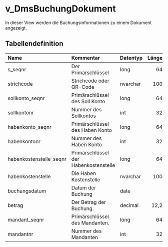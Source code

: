 # v_DmsBuchungDokument

In dieser View werden die Buchungsinformationen zu einem Dokument angezeigt.

## Tabellendefinition

| Name                    | Kommentar                             | Datentyp | Länge | Nullable |
| :---------------------- | :------------------------------------ | :------- | ----: | :------: |
| s_seqnr                 | Der Primärschlüssel                   | long     |    64 |    N     |
| strichcode              | Strichcode oder QR-Code               | nvarchar |   100 |    J     |
| sollkonto_seqnr         | Primärschlüssel des Soll Konto        | long     |    64 |    N     |
| sollkontonr             | Nummer des Sollkontos                 | int      |    32 |    N     |
| habenkonto_seqnr        | Primärschlüssel des Haben Konto       | long     |    64 |    N     |
| habenkontonr            | Nummer des Haben Konto                | int      |    32 |    N     |
| habenkostenstelle_seqnr | Primärschlüssel der Habenkostenstelle | long     |    64 |    J     |
| habenkostenstelle       | Die Haben Kostenstelle                | nvarchar |   100 |    J     |
| buchungsdatum           | Datum der Buchung                     | date     |       |    J     |
| betrag                  | Der Betrag der Buchung.               | decimal  |  12,2 |    J     |
| mandant_seqnr           | Primärschlüssel des Mandanten.        | long     |    64 |    N     |
| mandantnr               | Nummer des Mandanten                  | int      |    32 |    N     |
